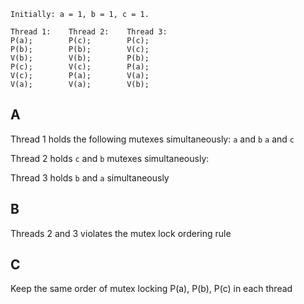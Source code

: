 ```
Initially: a = 1, b = 1, c = 1. 

Thread 1:    Thread 2:    Thread 3:
P(a);        P(c);        P(c);
P(b);        P(b);        V(c);
V(b);        V(b);        P(b);
P(c);        V(c);        P(a);
V(c);        P(a);        V(a);
V(a);        V(a);        V(b);
```

## A
Thread 1 holds the following mutexes simultaneously:
`a` and `b`
`a` and `c`

Thread 2 holds `c` and `b` mutexes simultaneously:

Thread 3 holds `b` and `a` simultaneously

## B
Threads 2 and 3 violates the mutex lock ordering rule

## C
Keep the same order of mutex locking P(a), P(b), P(c) in each thread
